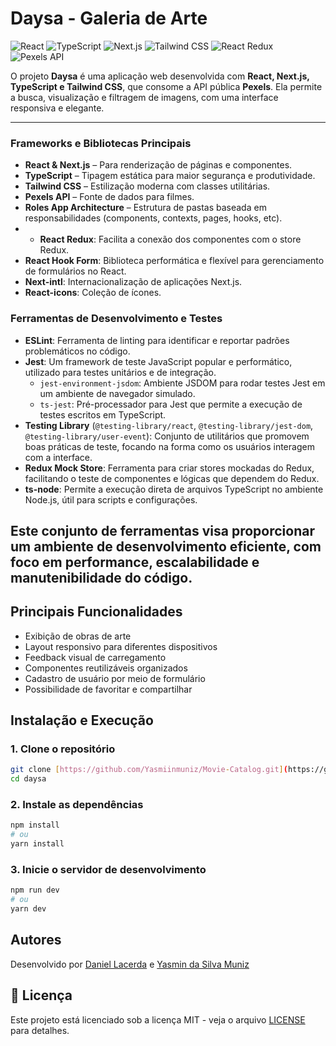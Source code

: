# Daysa - Galeria de Arte

![React](https://img.shields.io/badge/React-20232A?style=for-the-badge&logo=react&logoColor=61DAFB)
![TypeScript](https://img.shields.io/badge/TypeScript-007ACC?style=for-the-badge&logo=typescript&logoColor=white)
![Next.js](https://img.shields.io/badge/Next.js-000000?style=for-the-badge&logo=next.js&logoColor=white)
![Tailwind CSS](https://img.shields.io/badge/Tailwind_CSS-38B2AC?style=for-the-badge&logo=tailwind-css&logoColor=white)
![React Redux](https://img.shields.io/badge/React_Redux-764ABC?style=for-the-badge&logo=redux&logoColor=white)
![Pexels API](https://img.shields.io/badge/Pexels-05A081?style=for-the-badge&logo=pexels&logoColor=white)

O projeto **Daysa** é uma aplicação web desenvolvida com **React, Next.js, TypeScript e Tailwind CSS**, que consome a API pública **Pexels**. Ela permite a busca, visualização e filtragem de imagens, com uma interface responsiva e elegante.

---

### Frameworks e Bibliotecas Principais

* **React & Next.js** – Para renderização de páginas e componentes.
* **TypeScript** – Tipagem estática para maior segurança e produtividade.
* **Tailwind CSS** – Estilização moderna com classes utilitárias.
* **Pexels API** – Fonte de dados para filmes.
* **Roles App Architecture** – Estrutura de pastas baseada em responsabilidades (components, contexts, pages, hooks, etc).
* * **React Redux**: Facilita a conexão dos componentes com o store Redux.
* **React Hook Form**: Biblioteca performática e flexível para gerenciamento de formulários no React.
* **Next-intl**: Internacionalização de aplicações Next.js.
* **React-icons**: Coleção de ícones.

### Ferramentas de Desenvolvimento e Testes

* **ESLint**: Ferramenta de linting para identificar e reportar padrões problemáticos no código.
* **Jest**: Um framework de teste JavaScript popular e performático, utilizado para testes unitários e de integração.
    * `jest-environment-jsdom`: Ambiente JSDOM para rodar testes Jest em um ambiente de navegador simulado.
    * `ts-jest`: Pré-processador para Jest que permite a execução de testes escritos em TypeScript.
* **Testing Library** (`@testing-library/react`, `@testing-library/jest-dom`, `@testing-library/user-event`): Conjunto de utilitários que promovem boas práticas de teste, focando na forma como os usuários interagem com a interface.
* **Redux Mock Store**: Ferramenta para criar stores mockadas do Redux, facilitando o teste de componentes e lógicas que dependem do Redux.
* **ts-node**: Permite a execução direta de arquivos TypeScript no ambiente Node.js, útil para scripts e configurações.

Este conjunto de ferramentas visa proporcionar um ambiente de desenvolvimento eficiente, com foco em performance, escalabilidade e manutenibilidade do código.
---

## Principais Funcionalidades
- Exibição de obras de arte
- Layout responsivo para diferentes dispositivos
- Feedback visual de carregamento
- Componentes reutilizáveis organizados
- Cadastro de usuário por meio de formulário
- Possibilidade de favoritar e compartilhar

## Instalação e Execução

### 1. Clone o repositório

```bash
git clone [https://github.com/Yasmiinmuniz/Movie-Catalog.git](https://github.com/xavier-dan/daysa.git)
cd daysa
```

### 2. Instale as dependências

```bash
npm install
# ou
yarn install
```
### 3. Inicie o servidor de desenvolvimento

```bash
npm run dev
# ou
yarn dev
```

## Autores

Desenvolvido por [Daniel Lacerda](https://www.linkedin.com/in/daniellacerda/) e [Yasmin da Silva Muniz](https://www.linkedin.com/in/yasmiinmuniz/)

## 📄 Licença

Este projeto está licenciado sob a licença MIT - veja o arquivo [LICENSE](LICENSE) para detalhes.

